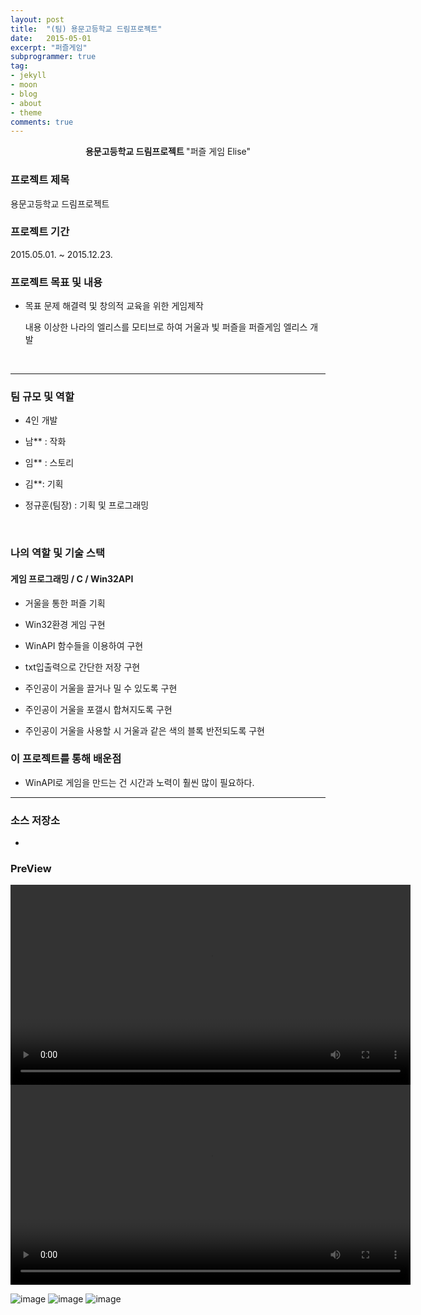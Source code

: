 ```yaml
---
layout: post
title:  "(팀) 용문고등학교 드림프로젝트"
date:   2015-05-01
excerpt: "퍼즐게임"
subprogrammer: true
tag:
- jekyll
- moon
- blog
- about
- theme
comments: true
---
```


<center><b>용문고등학교 드림프로젝트
</b> "퍼즐 게임 Elise"</center>

### 프로젝트 제목
용문고등학교 드림프로젝트

### 프로젝트 기간
2015.05.01. ~ 2015.12.23.

### 프로젝트 목표 및 내용
* 목표 문제 해결력 및 창의적 교육을 위한 게임제작

  내용 이상한 나라의 엘리스를 모티브로 하여 거울과 빛 퍼즐을 퍼즐게임 엘리스 개발

  ​    

---

### 팀 규모 및 역할
* 4인 개발 

* 남** : 작화 

* 임** : 스토리 

* 김**: 기획 

* 정규훈(팀장) : 기획 및 프로그래밍

​    

### 나의 역할 및 기술 스택
#### 게임 프로그래밍 / C / Win32API
* 거울을 통한 퍼즐 기획

* Win32환경 게임 구현

* WinAPI 함수들을 이용하여 구현

* txt입출력으로 간단한 저장 구현

* 주인공이 거울을 끌거나 밀 수 있도록 구현

* 주인공이 거울을 포갤시 합쳐지도록 구현

* 주인공이 거울을 사용할 시 거울과 같은 색의 블록 반전되도록 구현

  

### 이 프로젝트를 통해 배운점
* WinAPI로 게임을 만드는 건 시간과 노력이 훨씬 많이 필요하다.

---

### 소스 저장소
* 

### PreView

<video oncontextmenu="return true;" id="myVideo" width ="640" controls autoplay>
<source src = "../assets/video/Elise.mp4" type="video/mp4">
</video>

<video oncontextmenu="return true;" id="myVideo" width ="640" controls autoplay>
<source src = "../assets/video/Elise2.mp4" type="video/mp4">
</video>

![image](https://user-images.githubusercontent.com/18138559/72357207-ec8de680-372d-11ea-82e0-1390f623ffd4.png)
![image](https://user-images.githubusercontent.com/18138559/72357210-eef04080-372d-11ea-8484-df3167ccb13a.png)
![image](https://user-images.githubusercontent.com/18138559/72357217-f0ba0400-372d-11ea-87d2-0efb5e39db3f.png)
